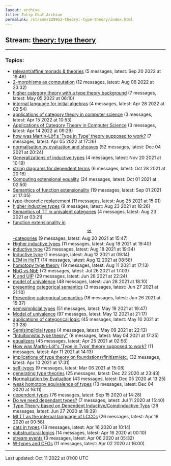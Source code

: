 ```yaml
---
layout: archive
title: Zulip Chat Archive
permalink: /stream/229952-theory:-type-theory/index.html
---
```


## Stream: [theory: type theory](https://mattecapu.github.io/ct-zulip-archive/stream/229952-theory:-type-theory/index.html)
---

### Topics:

* [relevant/affine monads & theories](topic/topic_relevant.2Faffine.20monads.20.26.20theories.html) (5 messages, latest: Sep 20 2022 at 19:46)
* [2-morphisms as computation](topic/topic_2-morphisms.20as.20computation.html) (12 messages, latest: Aug 06 2022 at 23:32)
* [higher category theory with a type theory background](topic/topic_higher.20category.20theory.20with.20a.20type.20theory.20background.html) (7 messages, latest: May 05 2022 at 06:10)
* [internal language for initial algebras](topic/topic_internal.20language.20for.20initial.20algebras.html) (4 messages, latest: Apr 28 2022 at 02:54)
* [applications of category theory in computer science](topic/topic_applications.20of.20category.20theory.20in.20computer.20science.html) (3 messages, latest: Apr 15 2022 at 10:53)
* [Applications of Category Theory in Computer Science](topic/topic_Applications.20of.20Category.20Theory.20in.20Computer.20Science.html) (3 messages, latest: Apr 14 2022 at 09:29)
* [how was Martin-Löf's 'Type in Type' theory supposed to work?](topic/topic_how.20was.20Martin-L.C3.B6f's.20'Type.20in.20Type'.20theory.20supposed.20to.20work.3F.html) (7 messages, latest: Apr 05 2022 at 17:26)
* [normalisation by evaluation and sheaves](topic/topic_normalisation.20by.20evaluation.20and.20sheaves.html) (52 messages, latest: Dec 04 2021 at 20:24)
* [Generalizations of inductive types](topic/topic_Generalizations.20of.20inductive.20types.html) (4 messages, latest: Nov 20 2021 at 10:19)
* [string diagrams for dependent terms](topic/topic_string.20diagrams.20for.20dependent.20terms.html) (6 messages, latest: Oct 28 2021 at 20:16)
* [Computing extensional equality](topic/topic_Computing.20extensional.20equality.html) (24 messages, latest: Oct 01 2021 at 02:50)
* [Semantics of function extensionality](topic/topic_Semantics.20of.20function.20extensionality.html) (19 messages, latest: Sep 01 2021 at 17:05)
* [type-theoretic replacement](topic/topic_type-theoretic.20replacement.html) (11 messages, latest: Aug 25 2021 at 15:01)
* [higher inductive types](topic/topic_higher.20inductive.20types.html) (9 messages, latest: Aug 23 2021 at 18:26)
* [Semantics of TT in univalent categories](topic/topic_Semantics.20of.20TT.20in.20univalent.20categories.html) (4 messages, latest: Aug 23 2021 at 03:21)
* [function extensionality in $$\infty$$-categories](topic/topic_function.20extensionality.20in.20.24.24.5Cinfty.24.24-categories.html) (9 messages, latest: Aug 20 2021 at 15:47)
* [Higher inductive types](topic/topic_Higher.20inductive.20types.html) (11 messages, latest: Aug 18 2021 at 19:40)
* [inductive type](topic/topic_inductive.20type.html) (25 messages, latest: Aug 18 2021 at 19:34)
* [Inductive type](topic/topic_Inductive.20type.html) (1 message, latest: Aug 12 2021 at 09:14)
* [LEM in HoTT](topic/topic_LEM.20in.20HoTT.html) (14 messages, latest: Aug 12 2021 at 08:58)
* [homotopy type theory](topic/topic_homotopy.20type.20theory.html) (19 messages, latest: Aug 11 2021 at 17:13)
* [NbG vs NbE](topic/topic_NbG.20vs.20NbE.html) (73 messages, latest: Jul 26 2021 at 17:03)
* [K and UIP](topic/topic_K.20and.20UIP.html) (29 messages, latest: Jun 28 2021 at 22:24)
* [model of univalence](topic/topic_model.20of.20univalence.html) (48 messages, latest: Jun 28 2021 at 18:10)
* [presenting categorical semantics](topic/topic_presenting.20categorical.20semantics.html) (3 messages, latest: Jun 27 2021 at 21:10)
* [Presenting categorical semantics](topic/topic_Presenting.20categorical.20semantics.html) (18 messages, latest: Jun 26 2021 at 15:37)
* [semisimplicial types](topic/topic_semisimplicial.20types.html) (51 messages, latest: May 19 2021 at 19:47)
* [Model of univalence](topic/topic_Model.20of.20univalence.html) (97 messages, latest: May 12 2021 at 21:17)
* [applications of categorical logic](topic/topic_applications.20of.20categorical.20logic.html) (45 messages, latest: May 10 2021 at 23:28)
* [Semisimplicial types](topic/topic_Semisimplicial.20types.html) (4 messages, latest: May 09 2021 at 22:13)
* ["Intuitionistic type theory"](topic/topic_.22Intuitionistic.20type.20theory.22.html) (8 messages, latest: May 04 2021 at 17:35)
* [equalizers](topic/topic_equalizers.html) (45 messages, latest: Apr 25 2021 at 02:56)
* [How was Martin-Löf's 'Type in Type' theory supposed to work?](topic/topic_How.20was.20Martin-L.C3.B6f's.20'Type.20in.20Type'.20theory.20supposed.20to.20work.3F.html) (11 messages, latest: Apr 11 2021 at 14:13)
* [implications of type theory on foundations/finitism/etc.](topic/topic_implications.20of.20type.20theory.20on.20foundations.2Ffinitism.2Fetc.2E.html) (32 messages, latest: Apr 10 2021 at 17:31)
* [self-types](topic/topic_self-types.html) (9 messages, latest: Mar 06 2021 at 15:08)
* [generating type theories](topic/topic_generating.20type.20theories.html) (25 messages, latest: Dec 22 2020 at 23:43)
* [Normalization by Evaluation](topic/topic_Normalization.20by.20Evaluation.html) (43 messages, latest: Dec 05 2020 at 13:25)
* [weak homotopy equivalence of types](topic/topic_weak.20homotopy.20equivalence.20of.20types.html) (13 messages, latest: Dec 04 2020 at 16:11)
* [dependent types](topic/topic_dependent.20types.html) (76 messages, latest: Sep 15 2020 at 14:28)
* [Do we need dependant types?](topic/topic_Do.20we.20need.20dependant.20types.3F.html) (7 messages, latest: Jul 11 2020 at 15:40)
* [Type Theory based on Dependent Inductive/Coindinductive Typs](topic/topic_Type.20Theory.20based.20on.20Dependent.20Inductive.2FCoindinductive.20Typs.html) (28 messages, latest: Jun 27 2020 at 18:39)
* [MLTT as the internal language of LCCCs](topic/topic_MLTT.20as.20the.20internal.20language.20of.20LCCCs.html) (26 messages, latest: Apr 18 2020 at 00:58)
* [cats in types](topic/topic_cats.20in.20types.html) (18 messages, latest: Apr 16 2020 at 10:14)
* [substructural logics](topic/topic_substructural.20logics.html) (14 messages, latest: Apr 16 2020 at 00:10)
* [stream events](topic/topic_stream.20events.html) (3 messages, latest: Apr 06 2020 at 05:32)
* [W-types and CFGs](topic/topic_W-types.20and.20CFGs.html) (11 messages, latest: Apr 02 2020 at 16:00)

<hr><p>Last updated: Oct 11 2022 at 01:00 UTC</p>